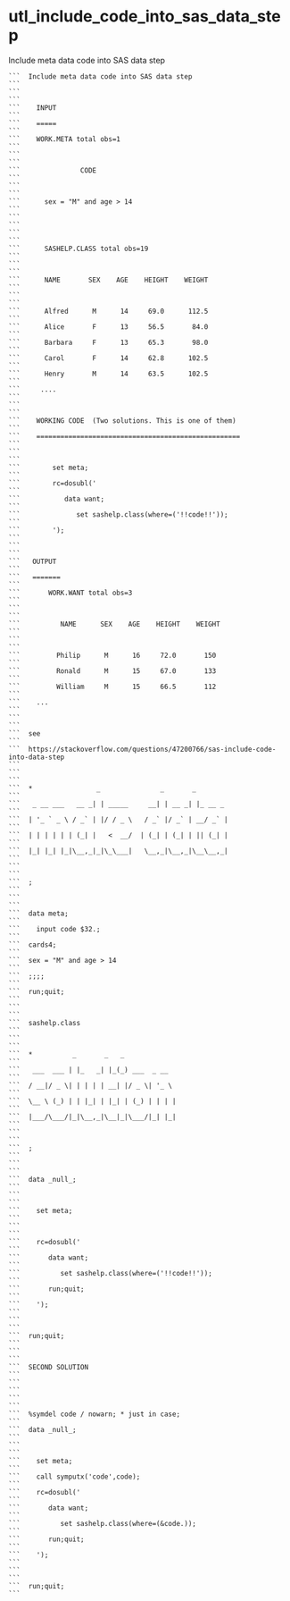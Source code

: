 # utl_include_code_into_sas_data_step
Include meta data code into SAS data step

    ```  Include meta data code into SAS data step                                                                                                                    ```
    ```                                                                                                                                                               ```
    ```    INPUT                                                                                                                                                      ```
    ```    =====                                                                                                                                                      ```
    ```    WORK.META total obs=1                                                                                                                                      ```
    ```                                                                                                                                                               ```
    ```               CODE                                                                                                                                            ```
    ```                                                                                                                                                               ```
    ```      sex = "M" and age > 14                                                                                                                                   ```
    ```                                                                                                                                                               ```
    ```                                                                                                                                                               ```
    ```      SASHELP.CLASS total obs=19                                                                                                                               ```
    ```                                                                                                                                                               ```
    ```      NAME       SEX    AGE    HEIGHT    WEIGHT                                                                                                                ```
    ```                                                                                                                                                               ```
    ```      Alfred      M      14     69.0      112.5                                                                                                                ```
    ```      Alice       F      13     56.5       84.0                                                                                                                ```
    ```      Barbara     F      13     65.3       98.0                                                                                                                ```
    ```      Carol       F      14     62.8      102.5                                                                                                                ```
    ```      Henry       M      14     63.5      102.5                                                                                                                ```
    ```     ....                                                                                                                                                      ```
    ```                                                                                                                                                               ```
    ```    WORKING CODE  (Two solutions. This is one of them)                                                                                                         ```
    ```    ===================================================                                                                                                        ```
    ```                                                                                                                                                               ```
    ```        set meta;                                                                                                                                              ```
    ```        rc=dosubl('                                                                                                                                            ```
    ```           data want;                                                                                                                                          ```
    ```              set sashelp.class(where=('!!code!!'));                                                                                                           ```
    ```        ');                                                                                                                                                    ```
    ```                                                                                                                                                               ```
    ```   OUTPUT                                                                                                                                                      ```
    ```   =======                                                                                                                                                     ```
    ```       WORK.WANT total obs=3                                                                                                                                   ```
    ```                                                                                                                                                               ```
    ```          NAME      SEX    AGE    HEIGHT    WEIGHT                                                                                                             ```
    ```                                                                                                                                                               ```
    ```         Philip      M      16     72.0       150                                                                                                              ```
    ```         Ronald      M      15     67.0       133                                                                                                              ```
    ```         William     M      15     66.5       112                                                                                                              ```
    ```    ...                                                                                                                                                        ```
    ```                                                                                                                                                               ```
    ```  see                                                                                                                                                          ```
    ```  https://stackoverflow.com/questions/47200766/sas-include-code-into-data-step                                                                                 ```
    ```                                                                                                                                                               ```
    ```  *                _               _       _                                                                                                                   ```
    ```   _ __ ___   __ _| | _____     __| | __ _| |_ __ _                                                                                                            ```
    ```  | '_ ` _ \ / _` | |/ / _ \   / _` |/ _` | __/ _` |                                                                                                           ```
    ```  | | | | | | (_| |   <  __/  | (_| | (_| | || (_| |                                                                                                           ```
    ```  |_| |_| |_|\__,_|_|\_\___|   \__,_|\__,_|\__\__,_|                                                                                                           ```
    ```                                                                                                                                                               ```
    ```  ;                                                                                                                                                            ```
    ```                                                                                                                                                               ```
    ```  data meta;                                                                                                                                                   ```
    ```    input code $32.;                                                                                                                                           ```
    ```  cards4;                                                                                                                                                      ```
    ```  sex = "M" and age > 14                                                                                                                                       ```
    ```  ;;;;                                                                                                                                                         ```
    ```  run;quit;                                                                                                                                                    ```
    ```                                                                                                                                                               ```
    ```  sashelp.class                                                                                                                                                ```
    ```                                                                                                                                                               ```
    ```  *          _       _   _                                                                                                                                     ```
    ```   ___  ___ | |_   _| |_(_) ___  _ __                                                                                                                          ```
    ```  / __|/ _ \| | | | | __| |/ _ \| '_ \                                                                                                                         ```
    ```  \__ \ (_) | | |_| | |_| | (_) | | | |                                                                                                                        ```
    ```  |___/\___/|_|\__,_|\__|_|\___/|_| |_|                                                                                                                        ```
    ```                                                                                                                                                               ```
    ```  ;                                                                                                                                                            ```
    ```                                                                                                                                                               ```
    ```  data _null_;                                                                                                                                                 ```
    ```                                                                                                                                                               ```
    ```    set meta;                                                                                                                                                  ```
    ```                                                                                                                                                               ```
    ```    rc=dosubl('                                                                                                                                                ```
    ```       data want;                                                                                                                                              ```
    ```          set sashelp.class(where=('!!code!!'));                                                                                                               ```
    ```       run;quit;                                                                                                                                               ```
    ```    ');                                                                                                                                                        ```
    ```                                                                                                                                                               ```
    ```  run;quit;                                                                                                                                                    ```
    ```                                                                                                                                                               ```
    ```  SECOND SOLUTION                                                                                                                                              ```
    ```                                                                                                                                                               ```
    ```                                                                                                                                                               ```
    ```  %symdel code / nowarn; * just in case;                                                                                                                       ```
    ```  data _null_;                                                                                                                                                 ```
    ```                                                                                                                                                               ```
    ```    set meta;                                                                                                                                                  ```
    ```    call symputx('code',code);                                                                                                                                 ```
    ```    rc=dosubl('                                                                                                                                                ```
    ```       data want;                                                                                                                                              ```
    ```          set sashelp.class(where=(&code.));                                                                                                                   ```
    ```       run;quit;                                                                                                                                               ```
    ```    ');                                                                                                                                                        ```
    ```                                                                                                                                                               ```
    ```  run;quit;                                                                                                                                                    ```


